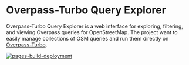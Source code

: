 # Overpass-Turbo Query Explorer
Overpass-Turbo Query Explorer is a web interface for exploring, filtering, and viewing Overpass queries for OpenStreetMap. The project want to easily manage collections of OSM queries and run them directly on [Overpass-Turbo](https://overpass-turbo.eu/).

[![pages-build-deployment](https://github.com/andrea-del-sarto/overpass-turbo_query_explorer/actions/workflows/pages/pages-build-deployment/badge.svg)](https://github.com/andrea-del-sarto/overpass-turbo_query_explorer/actions/workflows/pages/pages-build-deployment)
